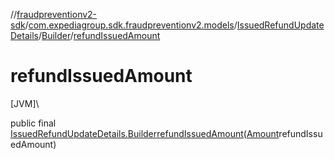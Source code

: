 //[fraudpreventionv2-sdk](../../../../index.md)/[com.expediagroup.sdk.fraudpreventionv2.models](../../index.md)/[IssuedRefundUpdateDetails](../index.md)/[Builder](index.md)/[refundIssuedAmount](refund-issued-amount.md)

# refundIssuedAmount

[JVM]\

public final [IssuedRefundUpdateDetails.Builder](index.md)[refundIssuedAmount](refund-issued-amount.md)([Amount](../../-amount/index.md)refundIssuedAmount)
